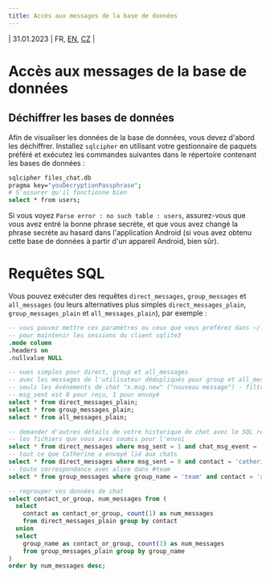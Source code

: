 ```yaml
---
title: Accès aux messages de la base de données
---
```

| 31.01.2023 | FR, [EN](/docs/SQL.md), [CZ](/docs/lang/cs/SQL.md) |

# Accès aux messages de la base de données

## Déchiffrer les bases de données

Afin de visualiser les données de la base de données, vous devez d'abord les déchiffrer. Installez `sqlcipher` en utilisant votre gestionnaire de paquets préféré et exécutez les commandes suivantes dans le répertoire contenant les bases de données :
```bash
sqlcipher files_chat.db
pragma key="youDecryptionPassphrase";
# S'assurer qu'il fonctionne bien
select * from users;
```

Si vous voyez `Parse error : no such table : users`, assurez-vous que vous avez entré la bonne phrase secrète, et que vous avez changé la phrase secrète au hasard dans l'application Android (si vous avez obtenu cette base de données à partir d'un appareil Android, bien sûr).

# Requêtes SQL

Vous pouvez exécuter des requêtes `direct_messages`, `group_messages` et `all_messages` (ou leurs alternatives plus simples `direct_messages_plain`, `group_messages_plain` et `all_messages_plain`), par exemple :

```sql
-- vous pouvez mettre ces paramètres ou ceux que vous préférez dans ~/.sqliterc
-- pour maintenir les sessions du client sqlite3
.mode column
.headers on
.nullvalue NULL

-- vues simples pour direct, group et all_messages
-- avec les messages de l'utilisateur dédupliqués pour group et all_messages ;
-- seuls les événements de chat "x.msg.new" ("nouveau message") - filtre les événements de service ;
-- msg_sent est 0 pour reçu, 1 pour envoyé
select * from direct_messages_plain;
select * from group_messages_plain;
select * from all_messages_plain;

-- demander d'autres détails de votre historique de chat avec le SQL régulier, par exemple :
-- les fichiers que vous avez soumis pour l'envoi
select * from direct_messages where msg_sent = 1 and chat_msg_event = 'x.file';
-- tout ce que Catherine a envoyé lié aux chats
select * from direct_messages where msg_sent = 0 and contact = 'catherine' and msg_body like '%cats%';
-- toute correspondance avec alice dans #team
select * from group_messages where group_name = 'team' and contact = 'alice';

-- regrouper vos données de chat
select contact_or_group, num_messages from (
  select
    contact as contact_or_group, count(1) as num_messages
    from direct_messages_plain group by contact
  union
  select
    group_name as contact_or_group, count(1) as num_messages
    from group_messages_plain group by group_name
)
order by num_messages desc;
```
